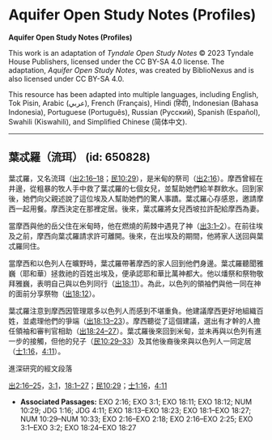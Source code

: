 # Aquifer Open Study Notes (Profiles)

**Aquifer Open Study Notes (Profiles)**

This work is an adaptation of *Tyndale Open Study Notes* © 2023 Tyndale House Publishers, licensed under the CC BY\-SA 4\.0 license. The adaptation, *Aquifer Open Study Notes*, was created by BiblioNexus and is also licensed under CC BY\-SA 4\.0\.

This resource has been adapted into multiple languages, including English, Tok Pisin, Arabic (عربي), French (Français), Hindi (हिंदी), Indonesian (Bahasa Indonesia), Portuguese (Português), Russian (Русский), Spanish (Español), Swahili (Kiswahili), and Simplified Chinese (简体中文).



--------------------------------

## 葉忒羅（流珥） (id: 650828)

葉忒羅，又名流珥（[出2:16–18](https://ref.ly/Exod2:16-Exod2:18)；[民10:29](https://ref.ly/Num10:29)），是米甸的祭司（[出2:16](https://ref.ly/Exod2:16)）。摩西曾經在井邊，從粗暴的牧人手中救了葉忒羅的七個女兒，並幫助她們給羊群飲水。回到家後，她們向父親述說了這位埃及人幫助她們的驚人事蹟。葉忒羅心存感恩，邀請摩西一起用餐。摩西決定在那裡定居。後來，葉忒羅將女兒西坡拉許配給摩西為妻。

當摩西與他的岳父住在米甸時，他在燃燒的荊棘中遇見了神（[出3:1–2](https://ref.ly/Exod3:1-Exod3:2)）。在前往埃及之前，摩西向葉忒羅請求許可離開。後來，在出埃及的期間，他將家人送回與葉忒羅同住。

當摩西和以色列人在曠野時，葉忒羅帶著摩西的家人回到他們身邊。葉忒羅聽聞雅巍（耶和華）拯救祂的百姓出埃及，便承認耶和華比萬神都大。他以燔祭和祭物敬拜雅巍，表明自己與以色列同行（[出18:11](https://ref.ly/Exod18:11)）。為此，以色列的領袖們與他一同在神的面前分享祭物（[出18:12](https://ref.ly/Exod18:12)）。

葉忒羅注意到摩西因管理眾多以色列人而感到不堪重負。他建議摩西更好地組織百姓，並處理他們的爭端（[出18:13–23](https://ref.ly/Exod18:13-Exod18:23)）。摩西聽從了這個建議，選出有才幹的人擔任領袖和審判官相助（[出18:24–27](https://ref.ly/Exod18:24-Exod18:27)）。葉忒羅後來回到米甸，並未再與以色列有進一步的接觸，但他的兒子（[民10:29–33](https://ref.ly/Num10:29-Num10:33)）及其他後裔後來與以色列人一同定居（[士1:16](https://ref.ly/Judg1:16)，[4:11](https://ref.ly/Judg4:11)）。

進深研究的經文段落

[出2:16–25](https://ref.ly/Exod2:16-Exod2:25)，[3:1](https://ref.ly/Exod3:1)，[18:1–27](https://ref.ly/Exod18:1-Exod18:27)；[民10:29](https://ref.ly/Num10:29)；[士1:16](https://ref.ly/Judg1:16)，[4:11](https://ref.ly/Judg4:11)

* **Associated Passages:** EXO 2:16; EXO 3:1; EXO 18:11; EXO 18:12; NUM 10:29; JDG 1:16; JDG 4:11; EXO 18:13–EXO 18:23; EXO 18:1–EXO 18:27; NUM 10:29–NUM 10:33; EXO 2:16–EXO 2:18; EXO 2:16–EXO 2:25; EXO 3:1–EXO 3:2; EXO 18:24–EXO 18:27

